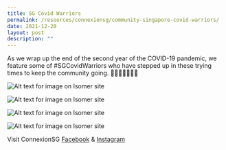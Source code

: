 ```yaml
---
title: SG Covid Warriors
permalink: /resources/connexionsg/community-singapore-covid-warriors/
date: 2021-12-20
layout: post
description: ""
---
```

As we wrap up the end of the second year of the COVID-19 pandemic, we feature some of #SGCovidWarriors who have stepped up in these trying times to keep the community going. 💪💪🏽💪🏾🇸🇬

![Alt text for image on Isomer site](/images/connexionsg/2021/267478093_6656784231030152_6923353746778494079_n.jpg)

![Alt text for image on Isomer site](/images/connexionsg/2021/268462241_6656784281030147_3097961783148431929_n.jpg)

![Alt text for image on Isomer site](/images/connexionsg/2021/268810716_6656784487696793_826428087048173319_n.jpg)

![Alt text for image on Isomer site](/images/connexionsg/2021/269014454_6656784247696817_3078587538963502994_n.jpg)

Visit ConnexionSG [Facebook](https://www.facebook.com/ConnexionSG) & [Instagram](https://www.instagram.com/connexionsg/)